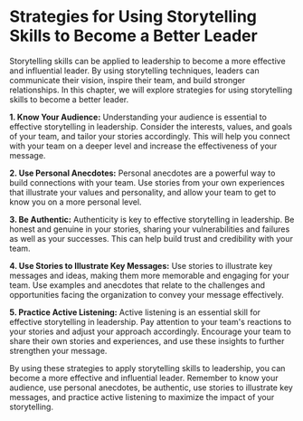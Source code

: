 Strategies for Using Storytelling Skills to Become a Better Leader
==========================================================================================================================

Storytelling skills can be applied to leadership to become a more effective and influential leader. By using storytelling techniques, leaders can communicate their vision, inspire their team, and build stronger relationships. In this chapter, we will explore strategies for using storytelling skills to become a better leader.

**1. Know Your Audience:** Understanding your audience is essential to effective storytelling in leadership. Consider the interests, values, and goals of your team, and tailor your stories accordingly. This will help you connect with your team on a deeper level and increase the effectiveness of your message.

**2. Use Personal Anecdotes:** Personal anecdotes are a powerful way to build connections with your team. Use stories from your own experiences that illustrate your values and personality, and allow your team to get to know you on a more personal level.

**3. Be Authentic:** Authenticity is key to effective storytelling in leadership. Be honest and genuine in your stories, sharing your vulnerabilities and failures as well as your successes. This can help build trust and credibility with your team.

**4. Use Stories to Illustrate Key Messages:** Use stories to illustrate key messages and ideas, making them more memorable and engaging for your team. Use examples and anecdotes that relate to the challenges and opportunities facing the organization to convey your message effectively.

**5. Practice Active Listening:** Active listening is an essential skill for effective storytelling in leadership. Pay attention to your team's reactions to your stories and adjust your approach accordingly. Encourage your team to share their own stories and experiences, and use these insights to further strengthen your message.

By using these strategies to apply storytelling skills to leadership, you can become a more effective and influential leader. Remember to know your audience, use personal anecdotes, be authentic, use stories to illustrate key messages, and practice active listening to maximize the impact of your storytelling.
